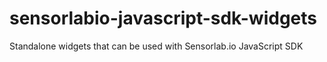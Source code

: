 # sensorlabio-javascript-sdk-widgets
Standalone widgets that can be used with Sensorlab.io JavaScript SDK
